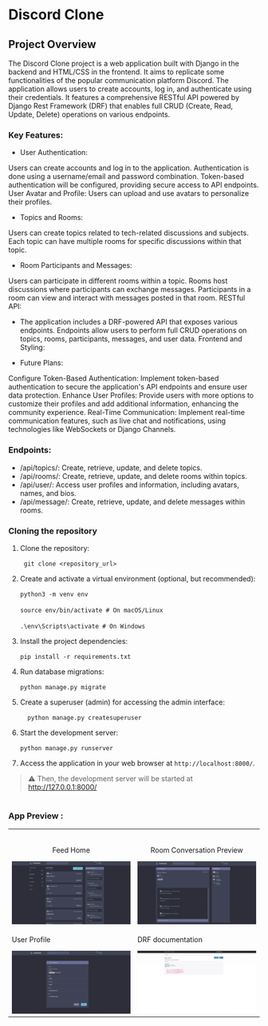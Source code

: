 

# Discord Clone

## Project Overview

The Discord Clone project is a web application built with Django in the backend and HTML/CSS in the frontend. It aims to replicate some functionalities of the popular communication platform Discord. The application allows users to create accounts, log in, and authenticate using their credentials. It features a comprehensive RESTful API powered by Django Rest Framework (DRF) that enables full CRUD (Create, Read, Update, Delete) operations on various endpoints.

### Key Features:

- User Authentication:

Users can create accounts and log in to the application.
Authentication is done using a username/email and password combination.
Token-based authentication will be configured, providing secure access to API endpoints.
User Avatar and Profile:
Users can upload and use avatars to personalize their profiles.

- Topics and Rooms:

Users can create topics related to tech-related discussions and subjects.
Each topic can have multiple rooms for specific discussions within that topic.
- Room Participants and Messages:

Users can participate in different rooms within a topic.
Rooms host discussions where participants can exchange messages.
Participants in a room can view and interact with messages posted in that room.
RESTful API:

- The application includes a DRF-powered API that exposes various endpoints.
Endpoints allow users to perform full CRUD operations on topics, rooms, participants, messages, and user data.
Frontend and Styling:
  
- Future Plans:

Configure Token-Based Authentication: Implement token-based authentication to secure the application's API endpoints and ensure user data protection.
Enhance User Profiles: Provide users with more options to customize their profiles and add additional information, enhancing the community experience.
Real-Time Communication: Implement real-time communication features, such as live chat and notifications, using technologies like WebSockets or Django Channels.
### Endpoints:

- /api/topics/: Create, retrieve, update, and delete topics.
- /api/rooms/: Create, retrieve, update, and delete rooms within topics.
- /api/user/: Access user profiles and information, including avatars, names, and bios.
- /api/message/: Create, retrieve, update, and delete messages within rooms.


### Cloning the repository

1. Clone the repository:

        git clone <repository_url>

2. Create and activate a virtual environment (optional, but recommended):

       python3 -m venv env

       source env/bin/activate # On macOS/Linux

       .\env\Scripts\activate # On Windows

3. Install the project dependencies:

       pip install -r requirements.txt

4. Run database migrations:
    
       python manage.py migrate

5. Create a superuser (admin) for accessing the admin interface:
    
         python manage.py createsuperuser

6. Start the development server:

       python manage.py runserver
7. Access the application in your web browser at `http://localhost:8000/`.

> ⚠ Then, the development server will be started at http://127.0.0.1:8000/

#

### App Preview :

<table width="100%"> 
<tr>
<td width="50%">      
&nbsp; 
<br>
<p align="center">
  Feed Home
</p>
<img src="projectScreenshots/home.png">
</td> 
<td width="50%">
<br>
<p align="center">
  Room Conversation Preview
</p>
<img src="projectScreenshots/room.png">  
</td>
<tr>
<td>
<p>User Profile</p>
<img src="projectScreenshots/user_profile.png" alt="User Profile">
</td>
<td>
<p>DRF documentation</p>
<img src="projectScreenshots/drf.png" alt="DRF documentation">
</td>
</tr>

</table>

